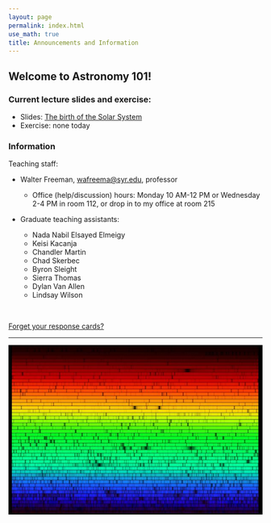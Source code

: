 ```yaml
---
layout: page 
permalink: index.html
use_math: true 
title: Announcements and Information
---
```


## Welcome to Astronomy 101!


### Current lecture slides and exercise:

* Slides: <a href="slides/lecture20/lecture20.pdf">The birth of the Solar System</a>
* Exercise: none today 


### Information

Teaching staff:

* Walter Freeman, <wafreema@syr.edu>, professor
  * Office (help/discussion) hours: Monday 10 AM-12 PM or Wednesday 2-4 PM in room 112, or drop in to my office at room 215

* Graduate teaching assistants:
  - Nada Nabil Elsayed Elmeigy
  - Keisi Kacanja
  - Chandler Martin
  - Chad Skerbec
  - Byron Sleight
  - Sierra Thomas
  - Dylan Van Allen
  - Lindsay Wilson
    
<br>


<a href="cards.html">Forget your response cards?</a>

---

<center> <img src="solarspectrum.jpg">
<br>
